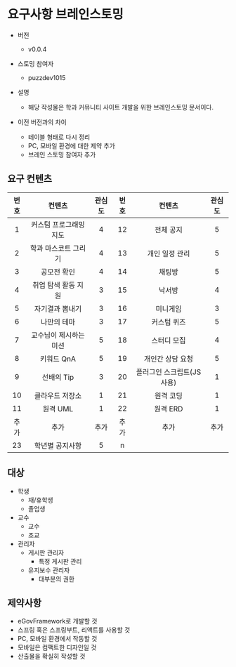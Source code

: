 # 요구사항 브레인스토밍

* 버전
    + v0.0.4

* 스토밍 참여자
    + puzzdev1015

* 설명
    + 해당 작성물은 학과 커뮤니티 사이트 개발을 위한 브레인스토밍 문서이다.

* 이전 버전과의 차이
    + 테이블 형태로 다시 정리
    + PC, 모바일 환경에 대한 제약 추가
    + 브레인 스토밍 참여자 추가

## 요구 컨텐츠

| 번호 | 컨텐츠 | 관심도 | 번호 | 컨텐츠 | 관심도 |
| :--: | :--: | :--: | :--: | :--: | :--: |
| 1 | 커스텀 프로그래밍 지도 | 4 | 12 | 전체 공지 | 5 |
| 2 | 학과 마스코트 그리기 | 4 | 13 | 개인 일정 관리 | 5 |
| 3 | 공모전 확인 | 4 | 14 | 채팅방 | 5 |
| 4 | 취업 탐색 활동 지원 | 3 | 15 | 낙서방 | 4 |
| 5 | 자기결과 뽐내기 | 3 | 16 | 미니게임 | 3 |
| 6 | 나만의 테마 | 3 | 17 | 커스텀 퀴즈 | 5 |
| 7 | 교수님이 제시하는 미션 | 5 | 18 | 스터디 모집 | 4 |
| 8 | 키워드 QnA | 5 | 19 | 개인간 상담 요청 | 5 |
| 9 | 선배의 Tip | 3 | 20 | 플러그인 스크립트(JS 사용) | 1 |
| 10 | 클라우드 저장소 | 1 | 21 | 원격 코딩 | 1 |
| 11 | 원격 UML | 1 | 22 | 원격 ERD | 1 |
| 추가| 추가 | 추가 | 추가 | 추가| 추가 |
| 23 | 학년별 공지사항 | 5 | n |  |  |

## 대상

* 학생
    + 재/휴학생
    + 졸업생
* 교수
    + 교수
    + 조교
* 관리자
    + 게시판 관리자
        - 특정 게시판 관리
    + 유지보수 관리자
        - 대부분의 권한

## 제약사항

* eGovFramework로 개발할 것
* 스프링 혹은 스프링부트, 리액트를 사용할 것
* PC, 모바일 환경에서 작동할 것
* 모바일은 컴팩트한 디자인일 것
* 산출물을 확실히 작성할 것